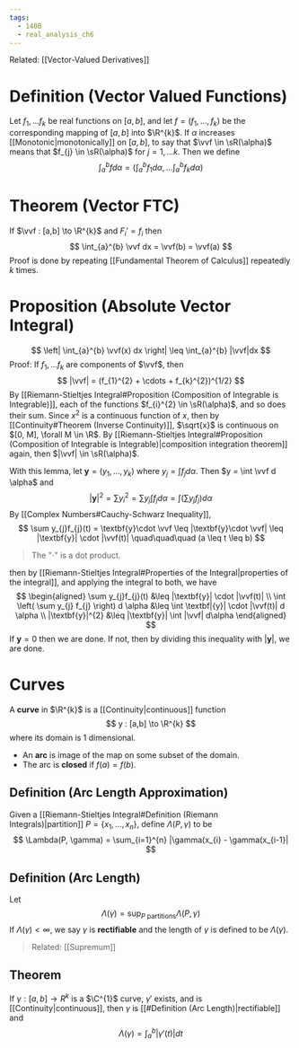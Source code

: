 ```yaml
---
tags:
  - 140B
  - real_analysis_ch6
---
```

Related: [[Vector-Valued Derivatives]] 
# Definition (Vector Valued Functions)
Let $f_{1},\ldots f_{k}$ be real functions on $[a,b]$, and let $f = (f_{1}, \ldots, f_{k})$ be the corresponding mapping of $[a,b]$ into $\R^{k}$. If $\alpha$ increases [[Monotonic|monotonically]] on $[a,b]$, to say that $\vvf \in \sR(\alpha)$ means that $f_{j} \in \sR(\alpha)$ for $j = 1,\ldots k$.  Then we define 
$$
\int_{a}^{b}{f} d \alpha = \left( \int_{a}^{b} f_{1} d\alpha, \ldots \int_{a}^{b} f_{k} d\alpha \right)
$$
# Theorem (Vector FTC)
If $\vvf : [a,b] \to \R^{k}$ and ${F}_{i}' = f_{i}$ then 
$$
\int_{a}^{b} \vvf dx = \vvf(b) = \vvf(a)
$$
Proof is done by repeating [[Fundamental Theorem of Calculus]] repeatedly $k$ times. 

# Proposition (Absolute Vector Integral)
$$
\left| \int_{a}^{b} \vvf(x) dx \right| \leq \int_{a}^{b} |\vvf|dx
$$
Proof: 
If $f_{1}, \dots f_{k}$ are components of $\vvf$, then 
$$
|\vvf| = (f_{1}^{2} + \cdots + f_{k}^{2})^{1/2}
$$
By [[Riemann-Stieltjes Integral#Proposition (Composition of Integrable is Integrable)]], each of the functions $f_{i}^{2} \in \sR(\alpha)$, and so does their sum. Since $x^{2}$ is a continuous function of $x$, then by [[Continuity#Theorem (Inverse Continuity)]], $\sqrt{x}$ is continuous on $[0, M], \forall M \in \R$. By [[Riemann-Stieltjes Integral#Proposition (Composition of Integrable is Integrable)|composition integration theorem]] again, then $|\vvf| \in \sR(\alpha)$. 

With this lemma, let $\textbf{y} = (y_{1}, \ldots, y_{k})$ where $y_{j} = \int f_{j} d \alpha$. Then $y = \int \vvf d \alpha$ and 
$$
|\textbf{y}|^{2} = \sum y_{i}^{2} = \sum y_{j} \int f_{j} d \alpha = \int \left( \sum y_{j} f_{j} \right) d \alpha
$$
By [[Complex Numbers#Cauchy-Schwarz Inequality]], 
$$
\sum y_{j}f_{j}(t) = \textbf{y}\cdot \vvf 
\leq |\textbf{y}\cdot \vvf| 
\leq |\textbf{y}| \cdot |\vvf(t)|
\quad\quad\quad (a \leq t \leq b)
$$
> The "$\cdot$" is a dot product. 

then by [[Riemann-Stieltjes Integral#Properties of the Integral|properties of the integral]], and applying the integral to both, we have
$$
\begin{aligned}
\sum y_{j}f_{j}(t) &\leq |\textbf{y}| \cdot |\vvf(t)| \\
\int \left( \sum y_{j} f_{j} \right) d \alpha &\leq \int \textbf|{y}| \cdot |\vvf(t)| d \alpha \\
|\textbf{y}|^{2} &\leq |\textbf{y}| \int |\vvf| d\alpha
\end{aligned}
$$
If $\textbf{y} = 0$ then we are done. If not, then by dividing this inequality with $|\textbf{y}|$, we are done. 


# Curves 
A **curve** in $\R^{k}$ is a [[Continuity|continuous]] function 
$$
y : [a,b] \to \R^{k}
$$
where its domain is 1 dimensional.  
- An **arc** is image of the map on some subset of the domain.
- The arc is **closed** if $f(a) = f(b)$. 

## Definition (Arc Length Approximation)
Given a [[Riemann-Stieltjes Integral#Definition (Riemann Integrals)|partition]] $P = \{x_{1}, \ldots, x_{n}\}$, define $\Lambda(P, \gamma)$ to be 
$$
\Lambda(P, \gamma) = \sum_{i=1}^{n} |\gamma(x_{i} - \gamma(x_{i-1}|
$$
## Definition (Arc Length)
Let
$$
\Lambda(\gamma) = \sup_{P \text{ partitions}} \Lambda(P, \gamma)
$$
If $\Lambda(\gamma) < \infty$, we say $\gamma$ is **rectifiable** and the length of $\gamma$ is defined to be $\Lambda(\gamma)$.
> Related: [[Supremum]]

## Theorem 
If $\gamma : [a,b] \to R^{k}$ is a $\C^{1}$ curve, $\gamma'$ exists, and is [[Continuity|continuous]], then $\gamma$ is [[#Definition (Arc Length)|rectifiable]] and 
$$
\Lambda(\gamma) = \int_{a}^{b} |\gamma'(t)| dt
$$

